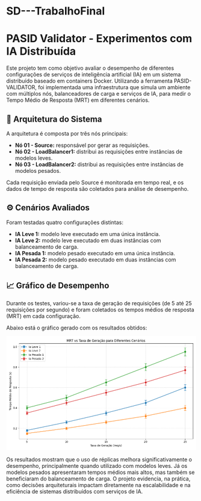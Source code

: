 # SD---TrabalhoFinal

# PASID Validator - Experimentos com IA Distribuída

Este projeto tem como objetivo avaliar o desempenho de diferentes configurações de serviços de inteligência artificial (IA) em um sistema distribuído baseado em containers Docker. Utilizando a ferramenta PASID-VALIDATOR, foi implementada uma infraestrutura que simula um ambiente com múltiplos nós, balanceadores de carga e serviços de IA, para medir o Tempo Médio de Resposta (MRT) em diferentes cenários.

## 📡 Arquitetura do Sistema

A arquitetura é composta por três nós principais:

- **Nó 01 - Source:** responsável por gerar as requisições.
- **Nó 02 - LoadBalancer1:** distribui as requisições entre instâncias de modelos leves.
- **Nó 03 - LoadBalancer2:** distribui as requisições entre instâncias de modelos pesados.

Cada requisição enviada pelo Source é monitorada em tempo real, e os dados de tempo de resposta são coletados para análise de desempenho.

## ⚙️ Cenários Avaliados

Foram testadas quatro configurações distintas:

- **IA Leve 1:** modelo leve executado em uma única instância.
- **IA Leve 2:** modelo leve executado em duas instâncias com balanceamento de carga.
- **IA Pesada 1:** modelo pesado executado em uma única instância.
- **IA Pesada 2:** modelo pesado executado em duas instâncias com balanceamento de carga.

## 📈 Gráfico de Desempenho

Durante os testes, variou-se a taxa de geração de requisições (de 5 até 25 requisições por segundo) e foram coletados os tempos médios de resposta (MRT) em cada configuração.

Abaixo está o gráfico gerado com os resultados obtidos:

![Gráfico MRT](graficoMRT.png)

Os resultados mostram que o uso de réplicas melhora significativamente o desempenho, principalmente quando utilizado com modelos leves. Já os modelos pesados apresentaram tempos médios mais altos, mas também se beneficiaram do balanceamento de carga. O projeto evidencia, na prática, como decisões arquiteturais impactam diretamente na escalabilidade e na eficiência de sistemas distribuídos com serviços de IA.
